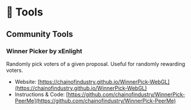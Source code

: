 # 🔧 Tools

## Community Tools

### Winner Picker by xEnlight

Randomly pick voters of a given proposal. Useful for randomly rewarding voters.

- Website: [https://chainofindustry.github.io/WinnerPick-WebGL](https://chainofindustry.github.io/WinnerPick-WebGL)
- Instructions & Code: [https://github.com/chainofindustry/WinnerPick-PeerMe](https://github.com/chainofindustry/WinnerPick-PeerMe)
